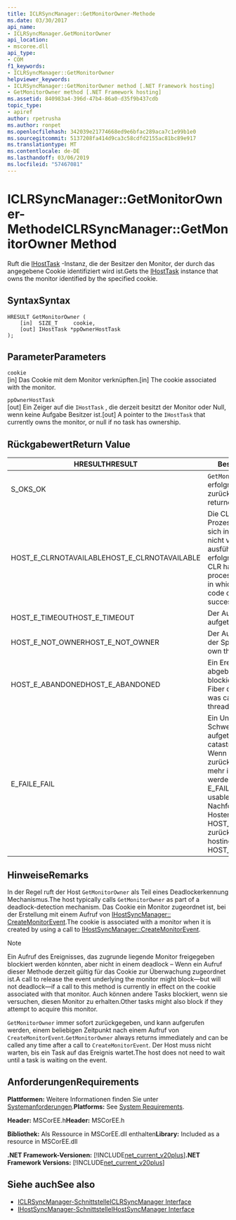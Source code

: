 ```yaml
---
title: ICLRSyncManager::GetMonitorOwner-Methode
ms.date: 03/30/2017
api_name:
- ICLRSyncManager.GetMonitorOwner
api_location:
- mscoree.dll
api_type:
- COM
f1_keywords:
- ICLRSyncManager::GetMonitorOwner
helpviewer_keywords:
- ICLRSyncManager::GetMonitorOwner method [.NET Framework hosting]
- GetMonitorOwner method [.NET Framework hosting]
ms.assetid: 840983a4-396d-47b4-86a0-d35f9b437cdb
topic_type:
- apiref
author: rpetrusha
ms.author: ronpet
ms.openlocfilehash: 342039e21774668ed9e6bfac289aca7c1e99b1e0
ms.sourcegitcommit: 5137208fa414d9ca3c58cdfd2155ac81bc89e917
ms.translationtype: MT
ms.contentlocale: de-DE
ms.lasthandoff: 03/06/2019
ms.locfileid: "57467081"
---
```

# <a name="iclrsyncmanagergetmonitorowner-method"></a><span data-ttu-id="9ee3f-102">ICLRSyncManager::GetMonitorOwner-Methode</span><span class="sxs-lookup"><span data-stu-id="9ee3f-102">ICLRSyncManager::GetMonitorOwner Method</span></span>
<span data-ttu-id="9ee3f-103">Ruft die [IHostTask](../../../../docs/framework/unmanaged-api/hosting/ihosttask-interface.md) -Instanz, die der Besitzer den Monitor, der durch das angegebene Cookie identifiziert wird ist.</span><span class="sxs-lookup"><span data-stu-id="9ee3f-103">Gets the [IHostTask](../../../../docs/framework/unmanaged-api/hosting/ihosttask-interface.md) instance that owns the monitor identified by the specified cookie.</span></span>  
  
## <a name="syntax"></a><span data-ttu-id="9ee3f-104">Syntax</span><span class="sxs-lookup"><span data-stu-id="9ee3f-104">Syntax</span></span>  
  
```  
HRESULT GetMonitorOwner (  
    [in]  SIZE_T     cookie,  
    [out] IHostTask *ppOwnerHostTask  
);  
```  
  
## <a name="parameters"></a><span data-ttu-id="9ee3f-105">Parameter</span><span class="sxs-lookup"><span data-stu-id="9ee3f-105">Parameters</span></span>  
 `cookie`  
 <span data-ttu-id="9ee3f-106">[in] Das Cookie mit dem Monitor verknüpften.</span><span class="sxs-lookup"><span data-stu-id="9ee3f-106">[in] The cookie associated with the monitor.</span></span>  
  
 `ppOwnerHostTask`  
 <span data-ttu-id="9ee3f-107">[out] Ein Zeiger auf die `IHostTask` , die derzeit besitzt der Monitor oder Null, wenn keine Aufgabe Besitzer ist.</span><span class="sxs-lookup"><span data-stu-id="9ee3f-107">[out] A pointer to the `IHostTask` that currently owns the monitor, or null if no task has ownership.</span></span>  
  
## <a name="return-value"></a><span data-ttu-id="9ee3f-108">Rückgabewert</span><span class="sxs-lookup"><span data-stu-id="9ee3f-108">Return Value</span></span>  
  
|<span data-ttu-id="9ee3f-109">HRESULT</span><span class="sxs-lookup"><span data-stu-id="9ee3f-109">HRESULT</span></span>|<span data-ttu-id="9ee3f-110">Beschreibung</span><span class="sxs-lookup"><span data-stu-id="9ee3f-110">Description</span></span>|  
|-------------|-----------------|  
|<span data-ttu-id="9ee3f-111">S_OK</span><span class="sxs-lookup"><span data-stu-id="9ee3f-111">S_OK</span></span>|<span data-ttu-id="9ee3f-112">`GetMonitorOwner` wurde erfolgreich zurückgegeben.</span><span class="sxs-lookup"><span data-stu-id="9ee3f-112">`GetMonitorOwner` returned successfully.</span></span>|  
|<span data-ttu-id="9ee3f-113">HOST_E_CLRNOTAVAILABLE</span><span class="sxs-lookup"><span data-stu-id="9ee3f-113">HOST_E_CLRNOTAVAILABLE</span></span>|<span data-ttu-id="9ee3f-114">Die CLR wurde nicht in einen Prozess geladen und befindet sich in einem Zustand, in dem nicht verwalteten Code ausführen oder den Aufruf erfolgreich zu verarbeiten.</span><span class="sxs-lookup"><span data-stu-id="9ee3f-114">The CLR has not been loaded into a process, or the CLR is in a state in which it cannot run managed code or process the call successfully.</span></span>|  
|<span data-ttu-id="9ee3f-115">HOST_E_TIMEOUT</span><span class="sxs-lookup"><span data-stu-id="9ee3f-115">HOST_E_TIMEOUT</span></span>|<span data-ttu-id="9ee3f-116">Der Aufruf ist ein Timeout aufgetreten.</span><span class="sxs-lookup"><span data-stu-id="9ee3f-116">The call timed out.</span></span>|  
|<span data-ttu-id="9ee3f-117">HOST_E_NOT_OWNER</span><span class="sxs-lookup"><span data-stu-id="9ee3f-117">HOST_E_NOT_OWNER</span></span>|<span data-ttu-id="9ee3f-118">Der Aufrufer ist nicht Besitzer der Sperre.</span><span class="sxs-lookup"><span data-stu-id="9ee3f-118">The caller does not own the lock.</span></span>|  
|<span data-ttu-id="9ee3f-119">HOST_E_ABANDONED</span><span class="sxs-lookup"><span data-stu-id="9ee3f-119">HOST_E_ABANDONED</span></span>|<span data-ttu-id="9ee3f-120">Ein Ereignis wurde abgebrochen, während sich der blockierte Thread oder eine Fiber darauf gewartet.</span><span class="sxs-lookup"><span data-stu-id="9ee3f-120">An event was canceled while a blocked thread or fiber was waiting on it.</span></span>|  
|<span data-ttu-id="9ee3f-121">E_FAIL</span><span class="sxs-lookup"><span data-stu-id="9ee3f-121">E_FAIL</span></span>|<span data-ttu-id="9ee3f-122">Ein Unbekannter Schwerwiegender Fehler ist aufgetreten.</span><span class="sxs-lookup"><span data-stu-id="9ee3f-122">An unknown catastrophic failure occurred.</span></span> <span data-ttu-id="9ee3f-123">Wenn eine Methode E_FAIL zurückgibt, ist die CLR nicht mehr im Prozess verwendet werden.</span><span class="sxs-lookup"><span data-stu-id="9ee3f-123">When a method returns E_FAIL, the CLR is no longer usable within the process.</span></span> <span data-ttu-id="9ee3f-124">Nachfolgende Aufrufe zum Hosten der Methoden HOST_E_CLRNOTAVAILABLE zurück.</span><span class="sxs-lookup"><span data-stu-id="9ee3f-124">Subsequent calls to hosting methods return HOST_E_CLRNOTAVAILABLE.</span></span>|  
  
## <a name="remarks"></a><span data-ttu-id="9ee3f-125">Hinweise</span><span class="sxs-lookup"><span data-stu-id="9ee3f-125">Remarks</span></span>  
 <span data-ttu-id="9ee3f-126">In der Regel ruft der Host `GetMonitorOwner` als Teil eines Deadlockerkennung Mechanismus.</span><span class="sxs-lookup"><span data-stu-id="9ee3f-126">The host typically calls `GetMonitorOwner` as part of a deadlock-detection mechanism.</span></span> <span data-ttu-id="9ee3f-127">Das Cookie ein Monitor zugeordnet ist, bei der Erstellung mit einem Aufruf von [IHostSyncManager:: CreateMonitorEvent](../../../../docs/framework/unmanaged-api/hosting/ihostsyncmanager-createmonitorevent-method.md).</span><span class="sxs-lookup"><span data-stu-id="9ee3f-127">The cookie is associated with a monitor when it is created by using a call to [IHostSyncManager::CreateMonitorEvent](../../../../docs/framework/unmanaged-api/hosting/ihostsyncmanager-createmonitorevent-method.md).</span></span>  
  
> [!NOTE]
>  <span data-ttu-id="9ee3f-128">Ein Aufruf des Ereignisses, das zugrunde liegende Monitor freigegeben blockiert werden könnten, aber nicht in einem deadlock – Wenn ein Aufruf dieser Methode derzeit gültig für das Cookie zur Überwachung zugeordnet ist.</span><span class="sxs-lookup"><span data-stu-id="9ee3f-128">A call to release the event underlying the monitor might block—but will not deadlock—if a call to this method is currently in effect on the cookie associated with that monitor.</span></span> <span data-ttu-id="9ee3f-129">Auch können andere Tasks blockiert, wenn sie versuchen, diesen Monitor zu erhalten.</span><span class="sxs-lookup"><span data-stu-id="9ee3f-129">Other tasks might also block if they attempt to acquire this monitor.</span></span>  
  
 <span data-ttu-id="9ee3f-130">`GetMonitorOwner` immer sofort zurückgegeben, und kann aufgerufen werden, einem beliebigen Zeitpunkt nach einem Aufruf von `CreateMonitorEvent`.</span><span class="sxs-lookup"><span data-stu-id="9ee3f-130">`GetMonitorOwner` always returns immediately and can be called any time after a call to `CreateMonitorEvent`.</span></span> <span data-ttu-id="9ee3f-131">Der Host muss nicht warten, bis ein Task auf das Ereignis wartet.</span><span class="sxs-lookup"><span data-stu-id="9ee3f-131">The host does not need to wait until a task is waiting on the event.</span></span>  
  
## <a name="requirements"></a><span data-ttu-id="9ee3f-132">Anforderungen</span><span class="sxs-lookup"><span data-stu-id="9ee3f-132">Requirements</span></span>  
 <span data-ttu-id="9ee3f-133">**Plattformen:** Weitere Informationen finden Sie unter [Systemanforderungen](../../../../docs/framework/get-started/system-requirements.md).</span><span class="sxs-lookup"><span data-stu-id="9ee3f-133">**Platforms:** See [System Requirements](../../../../docs/framework/get-started/system-requirements.md).</span></span>  
  
 <span data-ttu-id="9ee3f-134">**Header:** MSCorEE.h</span><span class="sxs-lookup"><span data-stu-id="9ee3f-134">**Header:** MSCorEE.h</span></span>  
  
 <span data-ttu-id="9ee3f-135">**Bibliothek:** Als Ressource in MSCorEE.dll enthalten</span><span class="sxs-lookup"><span data-stu-id="9ee3f-135">**Library:** Included as a resource in MSCorEE.dll</span></span>  
  
 <span data-ttu-id="9ee3f-136">**.NET Framework-Versionen:** [!INCLUDE[net_current_v20plus](../../../../includes/net-current-v20plus-md.md)]</span><span class="sxs-lookup"><span data-stu-id="9ee3f-136">**.NET Framework Versions:** [!INCLUDE[net_current_v20plus](../../../../includes/net-current-v20plus-md.md)]</span></span>  
  
## <a name="see-also"></a><span data-ttu-id="9ee3f-137">Siehe auch</span><span class="sxs-lookup"><span data-stu-id="9ee3f-137">See also</span></span>
- [<span data-ttu-id="9ee3f-138">ICLRSyncManager-Schnittstelle</span><span class="sxs-lookup"><span data-stu-id="9ee3f-138">ICLRSyncManager Interface</span></span>](../../../../docs/framework/unmanaged-api/hosting/iclrsyncmanager-interface.md)
- [<span data-ttu-id="9ee3f-139">IHostSyncManager-Schnittstelle</span><span class="sxs-lookup"><span data-stu-id="9ee3f-139">IHostSyncManager Interface</span></span>](../../../../docs/framework/unmanaged-api/hosting/ihostsyncmanager-interface.md)
